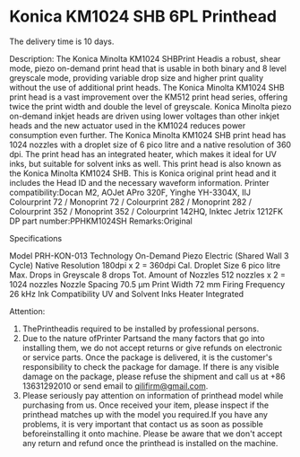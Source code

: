 # Konica KM1024 SHB 6PL Printhead

The delivery time is 10 days.

Description:
The Konica Minolta KM1024 SHBPrint Headis a robust, shear mode, piezo on-demand print head that is usable in both binary and 8 level greyscale mode, providing variable drop size and higher print quality without the use of additional print heads. The Konica Minolta KM1024 SHB print head is a vast improvement over the KM512 print head series, offering twice the print width and double the level of greyscale. Konica Minolta piezo on-demand inkjet heads are driven using lower voltages than other inkjet heads and the new actuator used in the KM1024 reduces power consumption even further. The Konica Minolta KM1024 SHB print head has 1024 nozzles with a droplet size of 6 pico litre and a native resolution of 360 dpi. The print head has an integrated heater, which makes it ideal for UV inks, but suitable for solvent inks as well. This print head is also known as the Konica Minolta KM1024 SHB. This is Konica original print head and it includes the Head ID and the necessary waveform information.
Printer compatibility:Docan M2, AOJet APro 320F, Yinghe YH-3304X, IIJ Colourprint 72 / Monoprint 72 / Colourprint 282 / Monoprint 282 / Colourprint 352 / Monoprint 352 / Colourprint 142HQ, Inktec Jetrix 1212FK
DP part number:PPHKM1024SH
Remarks:Original

Specifications

Model	PRH-KON-013
Technology	On-Demand Piezo Electric (Shared Wall 3    Cycle)
Native Resolution	180dpi x 2 = 360dpi
Cal. Droplet Size	6 pico litre
Max. Drops in Greyscale	8 drops
Tot. Amount of Nozzles	512 nozzles x 2 = 1024 nozzles
Nozzle Spacing	70.5 μm
Print Width	72 mm
Firing Frequency	26 kHz
Ink Compatibility	UV and Solvent Inks
Heater	Integrated




Attention:
1. ThePrintheadis required to be installed by professional persons.
2. Due to the nature ofPrinter Partsand the many factors that go into installing them, we do not accept returns or give refunds on electronic or service parts. Once the package is delivered, it is the customer's responsibility to check the package for damage. If there is any visible damage on the package, please refuse the shipment and call us at +86 13631292010 or send email to qilifirm@gmail.com.
3. Please seriously pay attention on information of printhead model while purchasing from us. Once received your item, please inspect if the printhead matches up with the model you required.If you have any problems, it is very important that contact us as soon as possible beforeinstalling it onto machine. Please be aware that we don't accept any return and refund once the printhead is installed on the machine.

